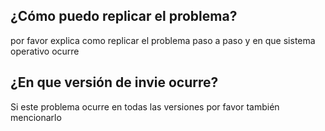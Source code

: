 ## ¿Cómo puedo replicar el problema?
por favor explica como replicar el problema paso a paso y en que sistema operativo ocurre
## ¿En que versión de invie ocurre?
Si este problema ocurre en todas las versiones por favor también mencionarlo
